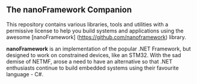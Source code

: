 ## The nanoFramework Companion

This repository contains various libraries, tools and utilities with a permissive license to help you build systems and applications using the awesome [nanoFramework] (https://github.com/nanoframework) library.

**nanoFramework** is an implementation of the popular .NET Framework, but designed to work on constrained devices, like an STM32. With the sad demise of NETMF, arose a need to have an alternative so that .NET enthusiasts continue to build embedded systems using their favourite language - C#.
